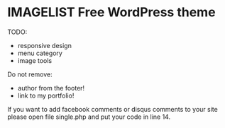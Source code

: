 IMAGELIST Free WordPress theme
===================

TODO:
- responsive design
- menu category
- image tools

Do not remove:
- author from the footer!
- link to my portfolio!

If you want to add facebook comments or disqus comments to your site please open file single.php and put your code in line 14.
